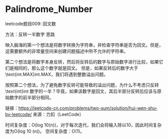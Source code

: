 # Palindrome_Number
leetcode题目009: 回文数

方法：反转一半数字
思路

映入脑海的第一个想法是将数字转换为字符串，并检查字符串是否为回文。但是，这需要额外的非常量空间来创建问题描述中所不允许的字符串。

第二个想法是将数字本身反转，然后将反转后的数字与原始数字进行比较，如果它们是相同的，那么这个数字就是回文。 但是，如果反转后的数字大于 \text{int.MAX}int.MAX，我们将遇到整数溢出问题。

按照第二个想法，为了避免数字反转可能导致的溢出问题，为什么不考虑只反转 \text{int}int 数字的一半？毕竟，如果该数字是回文，其后半部分反转后应该与原始数字的前半部分相同。


链接：https://leetcode-cn.com/problems/two-sum/solution/hui-wen-shu-by-leetcode/
来源：力扣（LeetCode）

时间复杂度：O(log 10​	(n))，对于每次迭代，我们会将输入除以10，因此时间复杂度为O(log 10​	(n))。
空间复杂度：O(1)。
